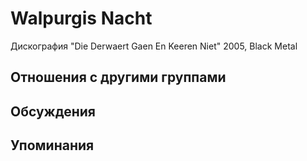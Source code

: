 # Walpurgis Nacht

Дискография
"Die Derwaert Gaen En Keeren Niet" 2005, Black Metal

## Отношения с другими группами


## Обсуждения


## Упоминания


